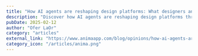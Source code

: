 ```yaml
---
title: "How AI agents are reshaping design platforms: What designers and PMs need to know about AX"
description: "Discover how AI agents are reshaping design platforms through Agent Experience (AX), enabling automation, collaboration, and innovation for designers and product managers."
pubDate: 2025-02-12
author: "Ofer LaOr"
category: "articles"
external_link: "https://www.animaapp.com/blog/opinions/how-ai-agents-are-reshaping-design-platforms-what-designers-and-pms-need-to-know-about-ax/"
category_icon: "/articles/anima.png"
---
```

